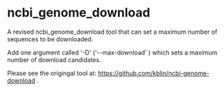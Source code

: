 # ncbi_genome_download
A revised ncbi_genome_download tool that can set a maximum number of sequences to be downloaded.

Add one argument called '-D' ('--max-download' ) which sets a maximum number of download candidates.

Please see the origingal tool at: https://github.com/kblin/ncbi-genome-download .
